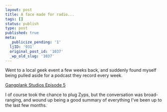 ```yaml
---
layout: post
title: A face made for radio...
tags: []
status: publish
type: post
published: true
meta:
  _publicize_pending: '1'
  ljID: '931'
  original_post_id: '1037'
  _wp_old_slug: '1037'
---
```

Went to a local geek event a few weeks back, and suddenly found myself being pulled aside for a podcast they record every week.

<a href="http://gangplankstudios.com/podcast/2008/08/20/gangplank-5-erin-and-jay/">Gangplank Studios Episode 5</a>

I of course took the chance to plug Zyps, but the conversation was broad-ranging, and wound up being a good summary of everything I've been up to the last few months.
